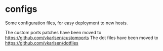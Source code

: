 configs
=======

Some configuration files, for easy deployment to new hosts.

The custom ports patches have been moved to https://github.com/vkarlsen/customports
The dot files have been moved to https://github.com/vkarlsen/dotfiles
